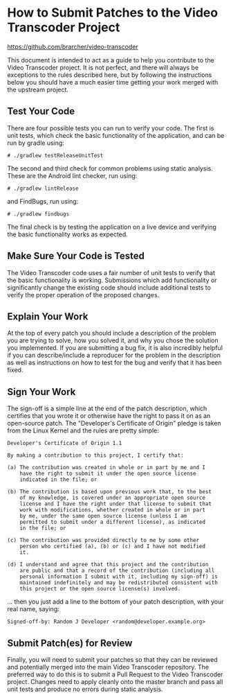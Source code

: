 How to Submit Patches to the Video Transcoder Project
===============================================================================
https://github.com/brarcher/video-transcoder

This document is intended to act as a guide to help you contribute to the
Video Transcoder project.  It is not perfect, and there will always be exceptions
to the rules described here, but by following the instructions below you
should have a much easier time getting your work merged with the upstream
project.

## Test Your Code

There are four possible tests you can run to verify your code.  The first
is unit tests, which check the basic functionality of the application, and
can be run by gradle using:

    # ./gradlew testReleaseUnitTest

The second and third check for common problems using static analysis.
These are the Android lint checker, run using:

    # ./gradlew lintRelease

and FindBugs, run using:

    # ./gradlew findbugs

The final check is by testing the application on a live device and verifying
the basic functionality works as expected.

## Make Sure Your Code is Tested

The Video Transcoder code uses a fair number of unit tests to verify that
the basic functionality is working. Submissions which add functionality
or significantly change the existing code should include additional tests
to verify the proper operation of the proposed changes.

## Explain Your Work

At the top of every patch you should include a description of the problem you
are trying to solve, how you solved it, and why you chose the solution you
implemented.  If you are submitting a bug fix, it is also incredibly helpful
if you can describe/include a reproducer for the problem in the description as
well as instructions on how to test for the bug and verify that it has been
fixed.

## Sign Your Work

The sign-off is a simple line at the end of the patch description, which
certifies that you wrote it or otherwise have the right to pass it on as an
open-source patch.  The "Developer's Certificate of Origin" pledge is taken
from the Linux Kernel and the rules are pretty simple:

	Developer's Certificate of Origin 1.1

	By making a contribution to this project, I certify that:

	(a) The contribution was created in whole or in part by me and I
	    have the right to submit it under the open source license
	    indicated in the file; or

	(b) The contribution is based upon previous work that, to the best
	    of my knowledge, is covered under an appropriate open source
	    license and I have the right under that license to submit that
	    work with modifications, whether created in whole or in part
	    by me, under the same open source license (unless I am
	    permitted to submit under a different license), as indicated
	    in the file; or

	(c) The contribution was provided directly to me by some other
	    person who certified (a), (b) or (c) and I have not modified
	    it.

	(d) I understand and agree that this project and the contribution
	    are public and that a record of the contribution (including all
	    personal information I submit with it, including my sign-off) is
	    maintained indefinitely and may be redistributed consistent with
	    this project or the open source license(s) involved.

... then you just add a line to the bottom of your patch description, with
your real name, saying:

	Signed-off-by: Random J Developer <random@developer.example.org>

## Submit Patch(es) for Review

Finally, you will need to submit your patches so that they can be reviewed
and potentially merged into the main Video Transcoder repository. The preferred
way to do this is to submit a Pull Request to the Video Transcoder project.
Changes need to apply cleanly onto the master branch and pass all
unit tests and produce no errors during static analysis.
